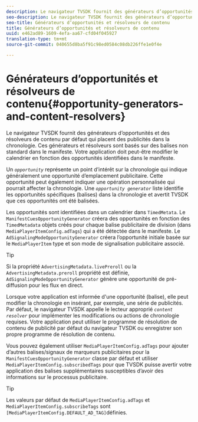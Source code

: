 ```yaml
---
description: Le navigateur TVSDK fournit des générateurs d’opportunités et des résolveurs de contenu par défaut qui placent des publicités dans la chronologie. Ces générateurs et résolveurs sont basés sur des balises non standard dans le manifeste. Votre application doit peut-être modifier le calendrier en fonction des opportunités identifiées dans le manifeste.
seo-description: Le navigateur TVSDK fournit des générateurs d’opportunités et des résolveurs de contenu par défaut qui placent des publicités dans la chronologie. Ces générateurs et résolveurs sont basés sur des balises non standard dans le manifeste. Votre application doit peut-être modifier le calendrier en fonction des opportunités identifiées dans le manifeste.
seo-title: Générateurs d’opportunités et résolveurs de contenu
title: Générateurs d’opportunités et résolveurs de contenu
uuid: e462ad89-1609-4efa-aa67-cfd04f045927
translation-type: tm+mt
source-git-commit: 040655d8ba5f91c98ed0584c08db226ffe1e0f4e

---
```



# Générateurs d’opportunités et résolveurs de contenu{#opportunity-generators-and-content-resolvers}

Le navigateur TVSDK fournit des générateurs d’opportunités et des résolveurs de contenu par défaut qui placent des publicités dans la chronologie. Ces générateurs et résolveurs sont basés sur des balises non standard dans le manifeste. Votre application doit peut-être modifier le calendrier en fonction des opportunités identifiées dans le manifeste.

Un *`opportunity`* représente un point d’intérêt sur la chronologie qui indique généralement une opportunité d’emplacement publicitaire. Cette opportunité peut également indiquer une opération personnalisée qui pourrait affecter la chronologie. Une *`opportunity generator`* liste identifie les opportunités spécifiques (balises) dans la chronologie et avertit TVSDK que ces opportunités ont été balisées.

Les opportunités sont identifiées dans un calendrier dans `TimedMetata`. Le `ManifestCuesOpportunityGenerator` créera des opportunités en fonction des `TimedMetadata` objets créés pour chaque balise publicitaire de division (dans `MediaPlayerItemConfig.adTags`) qui a été détectée dans le manifeste. Le `AdSignalingModeOpportunityGenerator` créera l’opportunité initiale basée sur le `MediaPlayerItem` type et son mode de signalisation publicitaire associé.

>[!TIP]
>
>Si la propriété `AdvertisingMetadata.livePreroll` ou la `AdvertisingMetadata.preroll` propriété est définie, `AdSignalingModeOpportunityGenerator` génère une opportunité de pré-diffusion pour les flux en direct.

Lorsque votre application est informée d&#39;une opportunité (balise), elle peut modifier la chronologie en insérant, par exemple, une série de publicités. Par défaut, le navigateur TVSDK appelle le lecteur approprié *`content resolver`* pour implémenter les modifications ou actions de chronologie requises. Votre application peut utiliser le programme de résolution de contenu de publicité par défaut du navigateur TVSDK ou enregistrer son propre programme de résolution de contenu.

Vous pouvez également utiliser `MediaPlayerItemConfig.adTags` pour ajouter d’autres balises/signaux de marqueurs publicitaires pour la `ManifestCuesOpportunityGenerator` classe par défaut et utiliser `MediaPlayerItemConfig.subscribedTags` pour que TVSDK puisse avertir votre application des balises supplémentaires susceptibles d’avoir des informations sur le processus publicitaire.

>[!TIP]
>
>Les valeurs par défaut de `MediaPlayerItemConfig.adTags` et `MediaPlayerItemConfig.subscribeTags` sont `[MediaPlayerItemConfig.DEFAULT_AD_TAG]`définies.

